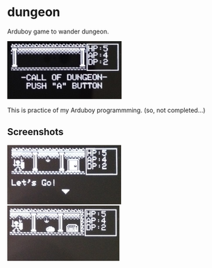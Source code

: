 # dungeon

Arduboy game to wander dungeon.

<img alt="Title" src="https://github.com/tako2/dungeon/blob/tako2-screenshots/dungeon0.jpg?raw=true" />

This is practice of my Arduboy programmming. (so, not completed...)

## Screenshots

<img alt="Screenshot" src="https://github.com/tako2/dungeon/blob/tako2-screenshots/dungeon1.jpg?raw=true" />
<img alt="Screenshot" src="https://github.com/tako2/dungeon/blob/tako2-screenshots/dungeon2.jpg?raw=true" />
